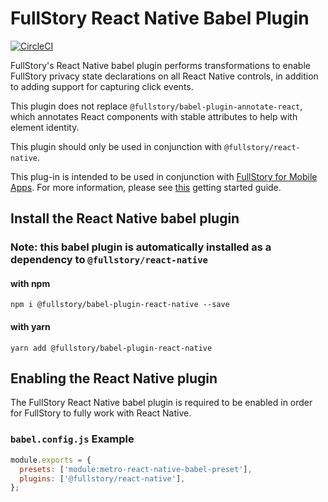 # FullStory React Native Babel Plugin

[![CircleCI](https://circleci.com/gh/fullstorydev/fullstory-babel-plugin-react-native.svg?style=svg)](https://circleci.com/gh/fullstorydev/fullstory-babel-plugin-react-native)

FullStory's React Native babel plugin performs transformations to enable FullStory privacy state declarations on all React Native controls, in addition to adding support for capturing click events.

This plugin does not replace `@fullstory/babel-plugin-annotate-react`, which annotates React components with stable attributes to help with element identity. 

This plugin should only be used in conjunction with `@fullstory/react-native`.

This plug-in is intended to be used in conjunction with [FullStory for Mobile Apps](https://www.fullstory.com/mobile-apps/). For more information, please see [this](https://help.fullstory.com/hc/en-us/articles/360052419133) getting started guide.

## Install the React Native babel plugin

### Note: this babel plugin is automatically installed as a dependency to `@fullstory/react-native`

#### with npm

```
npm i @fullstory/babel-plugin-react-native --save
```

#### with yarn
```
yarn add @fullstory/babel-plugin-react-native
```

## Enabling the React Native plugin

The FullStory React Native babel plugin is required to be enabled in order for FullStory to fully work with React Native.

### `babel.config.js` Example

```JavaScript
module.exports = {
  presets: ['module:metro-react-native-babel-preset'],
  plugins: ['@fullstory/react-native'],
};
```
